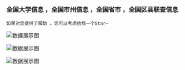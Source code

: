 ### 全国大学信息 ，全国市州信息 ，全国省市 ，全国区县联查信息

` 如果对您提供了帮助 ，您可以考虑给我一个Star~ `

![数据展示图](https://raw.githubusercontent.com/FitchCode/AllShoolData/master/%E6%95%B0%E6%8D%AE%E6%BC%94%E7%A4%BA/%E5%BE%AE%E4%BF%A1%E6%88%AA%E5%9B%BE_20190827103342.png)

![数据展示图](https://raw.githubusercontent.com/FitchCode/AllShoolData/master/%E6%95%B0%E6%8D%AE%E6%BC%94%E7%A4%BA/%E5%BE%AE%E4%BF%A1%E6%88%AA%E5%9B%BE_20190827103109.png)


![数据展示图](https://raw.githubusercontent.com/FitchCode/AllShoolData/master/%E6%95%B0%E6%8D%AE%E6%BC%94%E7%A4%BA/%E5%BE%AE%E4%BF%A1%E6%88%AA%E5%9B%BE_20190827103246.png)


